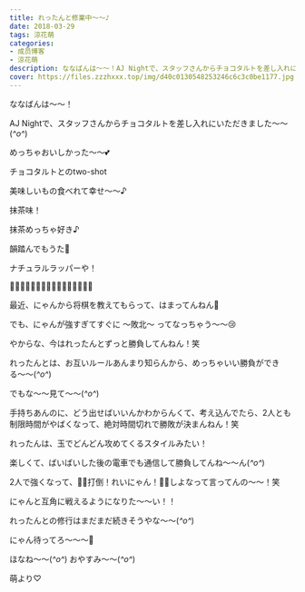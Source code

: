 ```yaml
---
title: れったんと修業中～～♪
date: 2018-03-29
tags: 涼花萌
categories: 
- 成员博客
- 涼花萌
description: ななばんは〜〜！AJ Nightで、スタッフさんからチョコタルトを差し入れにいただきました〜〜(*^o^*)めっちゃおいしかった〜〜💕チョコタルトとのtwo-shot...
cover: https://files.zzzhxxx.top/img/d40c0130548253246c6c3c0be1177.jpg 
---
```








ななばんは〜〜！





AJ Nightで、スタッフさんからチョコタルトを差し入れにいただきました〜〜(*^o^*)





めっちゃおいしかった〜〜💕








チョコタルトとのtwo-shot










美味しいもの食べれて幸せ〜〜♪






抹茶味！







抹茶めっちゃ好き♪








韻踏んでもうた🙊





ナチュラルラッパーや！













🍬🍬🍬🍬🍬🍬🍬🍬🍬🍬🍬🍬🍬🍬🍬🍬





最近、にゃんから将棋を教えてもらって、はまってんねん🤗








でも、にゃんが強すぎてすぐに 〜敗北〜 ってなっちゃう〜〜😢





やからな、今はれったんとずっと勝負してんねん！笑








れったんとは、お互いルールあんまり知らんから、めっちゃいい勝負ができる〜〜(*^o^*)











でもな〜〜見て〜〜(*^o^*)












手持ちあんのに、どう出せばいいんかわからんくて、考え込んでたら、2人とも制限時間がやばくなって、絶対時間切れで勝敗が決まんねん！笑






れったんは、玉でどんどん攻めてくるスタイルみたい！






楽しくて、ばいばいした後の電車でも通信して勝負してんね〜〜ん(*^o^*)







2人で強くなって、👊🏻打倒！れいにゃん！👊🏻しよなって言ってんの〜〜！笑





にゃんと互角に戦えるようになりた〜〜い！！







れったんとの修行はまだまだ続きそうやな〜〜(*^o^*)










にゃん待ってろ〜〜〜🤗













ほなね〜〜(*^o^*)
おやすみ〜〜(*^o^*)





萌より♡


